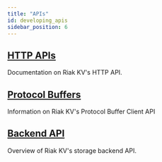```yaml
---
title: "APIs"
id: developing_apis
sidebar_position: 6
---
```


[dev api http]: ./http
[dev api backend]: ./backend
[dev api pbc]: ./protocol-buffers/

## [HTTP APIs][dev api http]

Documentation on Riak KV's HTTP API.

## [Protocol Buffers][dev api pbc]

Information on Riak KV's Protocol Buffer Client API

## [Backend API][dev api backend]

Overview of Riak KV's storage backend API.